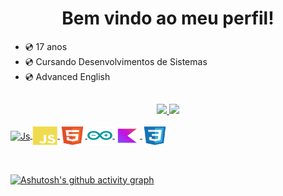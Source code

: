<div>
  <h1 align="center">Bem vindo ao meu perfil!</h1>
  
  
- 💿 17 anos
- 💿 Cursando Desenvolvimentos de Sistemas
- 💿 Advanced English 

##
                                          
<div align="center">
<a href="https://github.com/yTrosky">
<img height="180em" src="https://github-readme-stats.vercel.app/api/top-langs/?username=yTrosky&layout=compact&langs_count=7&theme=synthwave">
<img height="180em" src="https://github-readme-stats.vercel.app/api?username=yTrosky&show_icons=true&theme=synthwave&include_all_commits=true&count_private=true">
</div>
  
  <div style="display: inline_block"><br>
  <img align="center" alt="Js" height="30" width="40" img src="https://cdn.jsdelivr.net/gh/devicons/devicon/icons/java/java-original.svg" />
  <img align="center" alt="Js" height="30" width="40" src="https://raw.githubusercontent.com/devicons/devicon/master/icons/javascript/javascript-plain.svg">
  <img align="center" alt="HTML" height="30" width="40" src="https://raw.githubusercontent.com/devicons/devicon/master/icons/html5/html5-original.svg">
  <img align="center" alt="ardu" height="30" width="40" src="https://raw.githubusercontent.com/devicons/devicon/master/icons/arduino/arduino-original.svg">
  <img align="center" alt="Csharp" height="30" width="40" src="https://raw.githubusercontent.com/devicons/devicon/master/icons/kotlin/kotlin-original.svg">
  <img align="center" alt="CSS" height="30" width="40" src="https://raw.githubusercontent.com/devicons/devicon/master/icons/css3/css3-original.svg">
</div><br>

##

[![Ashutosh's github activity graph](https://github-readme-activity-graph.cyclic.app/graph?username=yTrosky&bg_color=ffcfe9&color=9e4c98&line=021e55&point=3e3f41&area=true&hide_border=true)](https://github.com/ashutosh00710/github-readme-activity-graph)

</div>
